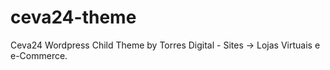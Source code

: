 # ceva24-theme
Ceva24 Wordpress Child Theme by Torres Digital - Sites → Lojas Virtuais e e-Commerce.
